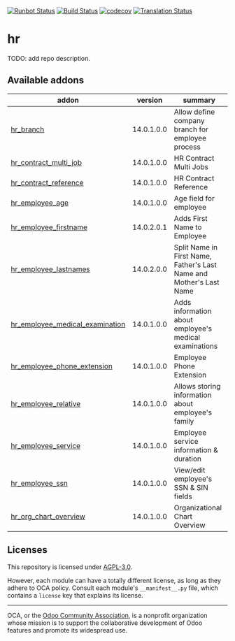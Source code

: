 [![Runbot Status](https://runbot.odoo-community.org/runbot/badge/flat/116/14.0.svg)](https://runbot.odoo-community.org/runbot/repo/github-com-oca-hr-116)
[![Build Status](https://travis-ci.com/OCA/hr.svg?branch=14.0)](https://travis-ci.com/OCA/hr)
[![codecov](https://codecov.io/gh/OCA/hr/branch/14.0/graph/badge.svg)](https://codecov.io/gh/OCA/hr)
[![Translation Status](https://translation.odoo-community.org/widgets/hr-14-0/-/svg-badge.svg)](https://translation.odoo-community.org/engage/hr-14-0/?utm_source=widget)

<!-- /!\ do not modify above this line -->

# hr

TODO: add repo description.

<!-- /!\ do not modify below this line -->

<!-- prettier-ignore-start -->

[//]: # (addons)

Available addons
----------------
addon | version | summary
--- | --- | ---
[hr_branch](hr_branch/) | 14.0.1.0.0 | Allow define company branch for employee process
[hr_contract_multi_job](hr_contract_multi_job/) | 14.0.1.0.0 | HR Contract Multi Jobs
[hr_contract_reference](hr_contract_reference/) | 14.0.1.0.0 | HR Contract Reference
[hr_employee_age](hr_employee_age/) | 14.0.1.0.0 | Age field for employee
[hr_employee_firstname](hr_employee_firstname/) | 14.0.2.0.1 | Adds First Name to Employee
[hr_employee_lastnames](hr_employee_lastnames/) | 14.0.2.0.0 | Split Name in First Name, Father's Last Name and Mother's Last Name
[hr_employee_medical_examination](hr_employee_medical_examination/) | 14.0.1.0.0 | Adds information about employee's medical examinations
[hr_employee_phone_extension](hr_employee_phone_extension/) | 14.0.1.0.0 | Employee Phone Extension
[hr_employee_relative](hr_employee_relative/) | 14.0.1.0.0 | Allows storing information about employee's family
[hr_employee_service](hr_employee_service/) | 14.0.1.0.0 | Employee service information & duration
[hr_employee_ssn](hr_employee_ssn/) | 14.0.1.0.0 | View/edit employee's SSN & SIN fields
[hr_org_chart_overview](hr_org_chart_overview/) | 14.0.1.0.0 | Organizational Chart Overview

[//]: # (end addons)

<!-- prettier-ignore-end -->

## Licenses

This repository is licensed under [AGPL-3.0](LICENSE).

However, each module can have a totally different license, as long as they adhere to OCA
policy. Consult each module's `__manifest__.py` file, which contains a `license` key
that explains its license.

----

OCA, or the [Odoo Community Association](http://odoo-community.org/), is a nonprofit
organization whose mission is to support the collaborative development of Odoo features
and promote its widespread use.
